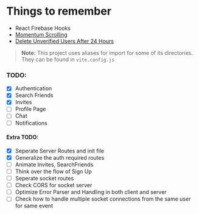 # Things to remember

-   React Firebase Hooks
-   [Momentum Scrolling](https://medium.com/@d_vsh/craft-a-smooth-momentum-scrolling-experience-with-react-and-framer-motion-72533d3cfc92)
-   [Delete Unverified Users After 24 Hours](https://stackoverflow.com/questions/67148672/how-to-delete-unverified-e-mail-addresses-in-firebase-authentication-flutter)

> **Note:** This project uses aliases for import for some of its directories. They can be found in `vite.config.js`

### TODO:

-   [x] Authentication
-   [x] Search Friends
-   [x] Invites
-   [ ] Profile Page
-   [ ] Chat
-   [ ] Notifications

#### Extra TODO:

-   [x] Seperate Server Routes and init file
-   [x] Generalize the auth required routes
-   [ ] Animate Invites, SearchFriends
-   [ ] Think over the flow of Sign Up
-   [ ] Seperate socket routes
-   [ ] Check CORS for socket server
-   [ ] Optimize Error Parser and Handling in both client and server
-   [ ] Check how to handle multiple socket connections from the same user for same event
